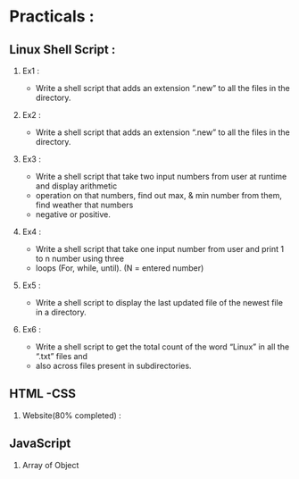 # Practicals :
## Linux Shell Script :
1. Ex1 :
	* Write a shell script that adds an extension “.new” to all the files in the directory.

2. Ex2 :
	* Write a shell script that adds an extension “.new” to all the files in the directory.
3. Ex3 :
	* Write a shell script that take two input numbers from user at runtime and display arithmetic
	* operation on that numbers, find out max, & min number from them, find weather that numbers
	* negative or positive.
4. Ex4 :
	* Write a shell script that take one input number from user and print 1 to n number using three
	* loops (For, while, until). (N = entered number)

5. Ex5 :
	* Write a shell script to display the last updated file of the newest file in a directory.

6. Ex6 :
	* Write a shell script to get the total count of the word “Linux” in all the “.txt” files and 
	* also across files present in subdirectories.

## HTML -CSS 

1. Website(80% completed) :

## JavaScript 

1. Array of Object